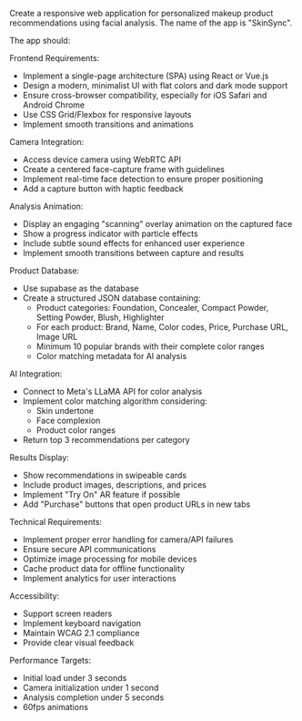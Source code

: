 Create a responsive web application for personalized makeup product recommendations using facial analysis. The name of the app is "SkinSync". 

The app should:

Frontend Requirements:
- Implement a single-page architecture (SPA) using React or Vue.js
- Design a modern, minimalist UI with flat colors and dark mode support
- Ensure cross-browser compatibility, especially for iOS Safari and Android Chrome
- Use CSS Grid/Flexbox for responsive layouts
- Implement smooth transitions and animations

Camera Integration:
- Access device camera using WebRTC API
- Create a centered face-capture frame with guidelines
- Implement real-time face detection to ensure proper positioning
- Add a capture button with haptic feedback

Analysis Animation:
- Display an engaging "scanning" overlay animation on the captured face
- Show a progress indicator with particle effects
- Include subtle sound effects for enhanced user experience
- Implement smooth transitions between capture and results

Product Database:
- Use supabase as the database
- Create a structured JSON database containing:
  - Product categories: Foundation, Concealer, Compact Powder, Setting Powder, Blush, Highlighter
  - For each product: Brand, Name, Color codes, Price, Purchase URL, Image URL
  - Minimum 10 popular brands with their complete color ranges
  - Color matching metadata for AI analysis

AI Integration:
- Connect to Meta's LLaMA API for color analysis
- Implement color matching algorithm considering:
  - Skin undertone
  - Face complexion
  - Product color ranges
- Return top 3 recommendations per category

Results Display:
- Show recommendations in swipeable cards
- Include product images, descriptions, and prices
- Implement "Try On" AR feature if possible
- Add "Purchase" buttons that open product URLs in new tabs

Technical Requirements:
- Implement proper error handling for camera/API failures
- Ensure secure API communications
- Optimize image processing for mobile devices
- Cache product data for offline functionality
- Implement analytics for user interactions

Accessibility:
- Support screen readers
- Implement keyboard navigation
- Maintain WCAG 2.1 compliance
- Provide clear visual feedback

Performance Targets:
- Initial load under 3 seconds
- Camera initialization under 1 second
- Analysis completion under 5 seconds
- 60fps animations
